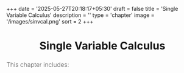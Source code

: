 +++
date = '2025-05-27T20:18:17+05:30'
draft = false
title = 'Single Variable Calculus'
description = ''
type = 'chapter'
image = '/images/sinvcal.png'
sort = 2
+++

<center><h1>Single Variable Calculus</h1></center>

<h3 style="font-weight: 200;">This chapter includes:</h3>

